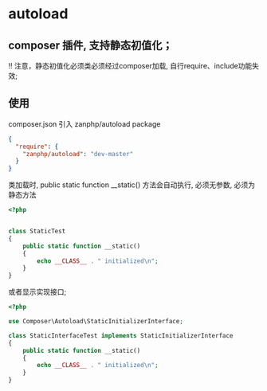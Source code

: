 # autoload

## composer 插件, 支持静态初值化；

!! 注意，静态初值化必须类必须经过composer加载, 自行require、include功能失效; 


## 使用

composer.json 引入 zanphp/autoload package

```json
{
  "require": {
    "zanphp/autoload": "dev-master"
  }
}
```

类加载时, public static function __static() 方法会自动执行, 必须无参数, 必须为静态方法

```php
<?php


class StaticTest
{
    public static function __static()
    {
        echo __CLASS__ . " initialized\n";
    }
}
```

或者显示实现接口;

```php
<?php

use Composer\Autoload\StaticInitializerInterface;

class StaticInterfaceTest implements StaticInitializerInterface
{
    public static function __static()
    {
        echo __CLASS__ . " initialized\n";
    }
}
```